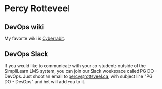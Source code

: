 # Percy Rotteveel

## DevOps wiki
My favorite wiki is [Cyberrabit](https://www.cyberrabit.com).

## DevOps Slack
If you would like to communicate with your co-students outside of the SimpliLearn LMS system, you can join our Slack woekspace called PG 
DO - DevOps.
Just shoot an email to <percy@rotteveel.ca>, with subject line "PG DO - DevOps" and het will add you to it.
